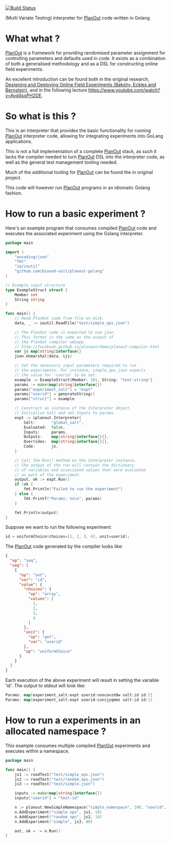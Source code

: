 [![Build Status](https://travis-ci.org/biased-unit/planout-golang.svg?branch=master)](https://travis-ci.org/biased-unit/planout-golang)

(Multi Variate Testing) interpreter for [PlanOut](http://github.com/facebook/planout) code written in Golang

# What what ?
[PlanOut](http://github.com/facebook/planout) is a framework for providing randomised parameter assignment for controlling parameters and defaults used in code. It exists as a combination of both a generalised methodology and as a DSL for constructing online field experiments.

An excellent introduction can be found both in the original research, [Designing and Deploying Online Field Experiments (Bakshy, Eckles and Bernstein)](http://arxiv.org/pdf/1409.3174v1.pdf), and in the following lecture https://www.youtube.com/watch?v=Ayd4sqPH2DE.

# So what is this ?
This is an interpreter that provides the basic functionality for running [PlanOut](http://github.com/facebook/planout) interpreter code, allowing for integrating experiments into GoLang applications.

This is not a full implementation of a complete [PlanOut](http://github.com/facebook/planout) stack, as such it lacks the compiler needed to turn [PlanOut](http://github.com/facebook/planout) DSL into the interpreter code, as well as the general test management tooling needed.

Much of the additional tooling for [PlanOut](http://github.com/facebook/planout) can be found the in original project.

This code will however run [PlanOut](http://github.com/facebook/planout) programs in an idiomatic Golang fashion.

# How to run a basic experiment ?
Here's an example program that consumes compiled [PlanOut](http://github.com/facebook/planout) code and executes the associated experiment using the Golang interpreter.

```go
package main

import (
	"encoding/json"
	"fmt"
	"io/ioutil"
	"github.com/biased-unit/planout-golang"
)

// Example input structure
type ExampleStruct struct {
    Member int
    String string
}

func main() {
	// Read PlanOut code from file on disk.
	data, _ := ioutil.ReadFile("test/simple_ops.json")

	// The PlanOut code is expected to use json.
	// This format is the same as the output of
	// the PlanOut compiler webapp
	// http://facebook.github.io/planout/demo/planout-compiler.html
	var js map[string]interface{}
	json.Unmarshal(data, &js)

	// Set the necessary input parameters required to run
	// the experiments. For instance, simple_ops.json expects
	// the value for 'userid' to be set.
    example := ExampleStruct{Member: 101, String: "test-string"}
	params := make(map[string]interface{})
	params["experiment_salt"] = "expt"
	params["userid"] = generateString()
    params["struct"] = example

	// Construct an instance of the Interpreter object.
	// Initialize Salt and set Inputs to params.
	expt := &planout.Interpreter{
		Salt:       "global_salt",
		Evaluated:  false,
		Inputs:     params,
		Outputs:    map[string]interface{}{},
		Overrides:  map[string]interface{}{},
        Code:       js,
	}

	// Call the Run() method on the Interpreter instance.
	// The output of the run will contain the dictionary
	// of variables and associated values that were evaluated
	// as part of the experiment.
	output, ok := expt.Run()
	if !ok {
		fmt.Println("Failed to run the experiment")
	} else {
		fmt.Printf("Params: %v\n", params)
	}

	fmt.Println(output)
}
```

Suppose we want to run the following experiment:
```go
id = uniformChoice(choices=[1, 2, 3, 4], unit=userid);
```

The [PlanOut](http://github.com/facebook/planout) code generated by the compiler looks like:

```json
{
  "op": "seq",
  "seq": [
    {
      "op": "set",
      "var": "id",
      "value": {
        "choices": {
          "op": "array",
          "values": [
            1,
            2,
            3,
            4
          ]
        },
        "unit": {
          "op": "get",
          "var": "userid"
        },
        "op": "uniformChoice"
      }
    }
  ]
}
```

Each execution of the above experiment will result in setting the variable 'id'. The output to stdout will look like:

```go
Params: map[experiment_salt:expt userid:noocavzddw salt:id id:2]
Params: map[experiment_salt:expt userid:cuncjyqmmz salt:id id:1]
```

# How to run a experiments in an allocated namespace ?
This example consumes multiple compiled [PlanOut](http://github.com/facebook/planout) experiments and executes within a namespace.

```go
package main

func main() {
	js1 := readTest("test/simple_ops.json")
	js2 := readTest("test/random_ops.json")
	js3 := readTest("test/simple.json")

	inputs := make(map[string]interface{})
	inputs["userid"] = "test-id"

	n := planout.NewSimpleNamespace("simple_namespace", 100, "userid", inputs)
	n.AddExperiment("simple ops", js1, 10)
	n.AddExperiment("random ops", js2, 10)
	n.AddExperiment("simple", js3, 80)

    out, ok = := n.Run()
}

```
